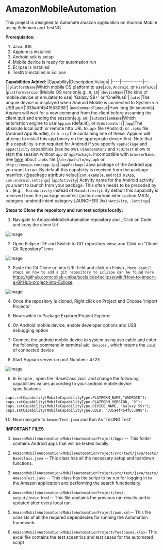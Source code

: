 # AmazonMobileAutomation

This project is designed to Automate amazon application on Android Mobile using Selenium and TestNG

**Prerequisites:**
1. Java JDK 
2. Appium is installed
3. Android sdk is setup
4. Mobile device is ready for automation run
5. Eclipse is installed 
6. TestNG installed in Eclipse

**Capabilities Added:**
|Capability|Description|Values|
|----|-----------|-------|
|`platformName`|Which mobile OS platform to use|`iOS`, `Android`, or `FirefoxOS`|
|`platformVersion`|Mobile OS version|e.g., `9`, `10`|
|`deviceName`|The kind of mobile device or emulator to use| 'Galaxy S9+' or 'OnePlus6'|
|`udid`|The unquie device id displayed when Android Mobile is connected to System via USB port|'335a4f454f553098'|
|`newCommandTimeout`|How long (in seconds) Appium will wait for a new command from the client before assuming the client quit and ending the session|e.g. `60`|
|`automationName`|Which automation engine to use|`Appium` (default), or `UiAutomator2`|
|`app`|The absolute local path _or_ remote http URL to`.apk` file (Android) or `.apks` file (Android App Bundle), or a `.zip` file containing one of these. Appium will attempt to install this app binary on the appropriate device first. Note that this capability is not required for Android if you specify `appPackage` and `appActivity` capabilities (see below). `UiAutomator2` and `XCUITest` allow to start the session without `app` or `appPackage`. Incompatible with `browserName`. See [here](/docs/en/writing-running-appium/android/android-appbundle.md) about `.apks` file.|`/abs/path/to/my.apk` or `http://myapp.com/app.ipa`|
|`appPackage`| Java package of the Android app you want to run. By default this capability is received from the package manifest (@package attribute value)|`com.example.android.myApp`, `com.android.settings`|
|`appActivity`| Activity name for the Android activity you want to launch from your package. This often needs to be preceded by a `.` (e.g., `.MainActivity` instead of `MainActivity`). By default this capability is received from the package manifest (action: android.intent.action.MAIN , category: android.intent.category.LAUNCHER) |`MainActivity`, `.Settings`|

**Steps to Clone the repository and run test scripts locally:**
1) Navigate to AmazonMobileAutomation repository and , Click on Code and copy the clone Url

![image](https://user-images.githubusercontent.com/46535033/118383097-6576aa00-b5d1-11eb-8ef7-dd729390e2d3.png)

2) Open Eclipse IDE and Switch to GIT repository view, and Click on "Clone Git Repository" Icon

![image](https://user-images.githubusercontent.com/46535033/118383222-4e848780-b5d2-11eb-8aef-b3deb7f2aa36.png)

3) Paste the Git Clone url into URI: field and click on Finish , `More deatil steps on how to add a git repository to Eclispe can be found here` https://github.com/collab-uniba/socialcde4eclipse/wiki/How-to-import-a-GitHub-project-into-Eclipse

![image](https://user-images.githubusercontent.com/46535033/118383275-c94da280-b5d2-11eb-9d0f-a3d9e01df1c3.png)

4) Once the repository is cloned, Right click on Project and Choose 'Import Projects'

5) Now switch to Package Explorer/Project Explorer

6) On Android mobile device, enable developer options and USB debugging option
 
7) Connect the android mobile device to system using usb cable and enter the following command in terminal
`adb devices` , which returns the `uuid` of  connected device

8) Start Appium server on port Number : 4723

![image](https://user-images.githubusercontent.com/46535033/118383473-5c3b0c80-b5d4-11eb-9d36-1b0ad1957c15.png)

9) In Eclipse , open file 'BaseClass.java` and change the following capabilities values according to your android mobile device specifications

  `caps.setCapability(MobileCapabilityType.PLATFORM_NAME,"ANDROID");`
	`caps.setCapability(MobileCapabilityType.PLATFORM_VERSION, "9");`
	`caps.setCapability(MobileCapabilityType.DEVICE_NAME, "Galaxy S9+");`
	`caps.setCapability(MobileCapabilityType.UDID, "335a4f454f553098");`

10) Now navigate to `AmazonTest.java` and Run As 'TestNG Test'



**IMPORTANT FILES**

1) `AmazonMobileAutomation/MobileAutomationProject/Apps` -- This folder contains Android apps that will be tested locally.

2) `AmazonMobileAutomation/MobileAutomationProject/src/test/java/tests/BaseClass.java` -- This class has all the necessary setup and teardown functions.

3) `AmazonMobileAutomation/MobileAutomationProject/src/test/java/tests/AmazonTest.java` -- This class has the script to be run for logging in to the Amazon application and performing the search functionlaity.

4) `AmazonMobileAutomation/MobileAutomationProject/test-output/index.html`-- This file contains the previous run results and is updated after every local run.

5) `AmazonMobileAutomation/MobileAutomationProject/pom.xml`-- This file consists of all the required dependecies for running the Automation framework.

6) `AmazonMobileAutomation/MobileAutomationProject/TestCases.xlsx`- This excel file contains the test sceanrios and test cases for the automated script



